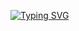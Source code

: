 [![Typing SVG](https://readme-typing-svg.demolab.com?font=Fira+Code&pause=1000&color=F70000&width=435&lines=B2+%F0%9F%92%8E;discord.gg%2Ft2g+%F0%9F%8E%AF)](https://git.io/typing-svg)
